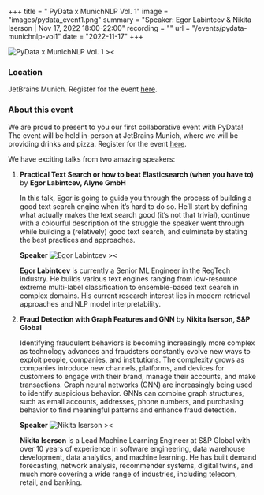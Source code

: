 +++
title = " PyData x MunichNLP Vol. 1"
image = "images/pydata_event1.png"
summary = "Speaker: Egor Labintcev & Nikita Iserson | Nov 17, 2022 18:00-22:00"
recording = ""
url = "/events/pydata-munichnlp-vol1"
date = "2022-11-17"
+++

<!--more-->

![PyData x MunichNLP Vol. 1 ><](/images/pydata_event1.png)

### Location

JetBrains Munich. Register for the event [here](https://www.meetup.com/pydata-munchen/events/289404125/?_xtd=gqFyqTMyNjU0NTQxOKFwo2FwaQ%253D%253D&from=ref).

### About this event

We are proud to present to you our first collaborative event with PyData! The event will be held in-person at JetBrains Munich, where we will be providing drinks and pizza. Register for the event [here](https://www.meetup.com/pydata-munchen/events/289404125/?_xtd=gqFyqTMyNjU0NTQxOKFwo2FwaQ%253D%253D&from=ref).

We have exciting talks from two amazing speakers:

1. **Practical Text Search or how to beat Elasticsearch (when you have to)** by **Egor Labintcev, Alyne GmbH**

   In this talk, Egor is going to guide you through the process of building a good text search engine when it’s hard to do so. He’ll start by defining what actually makes the text search good (it’s not that trivial), continue with a colourful description of the struggle the speaker went through while building a (relatively) good text search, and culminate by stating the best practices and approaches.

   **Speaker**
   ![Egor Labintcev ><](/images/egor-labintcev.jpg)

   **Egor Labintcev** is currently a Senior ML Engineer in the RegTech industry. He builds various text engines ranging from low-resource extreme multi-label classification to ensemble-based text search in complex domains. His current research interest lies in modern retrieval approaches and NLP model interpretability.

2. **Fraud Detection with Graph Features and GNN** by **Nikita Iserson, S&P Global**

   Identifying fraudulent behaviors is becoming increasingly more complex as technology advances and fraudsters constantly evolve new ways to exploit people, companies, and institutions. The complexity grows as companies introduce new channels, platforms, and devices for customers to engage with their brand, manage their accounts, and make transactions. Graph neural networks (GNN) are increasingly being used to identify suspicious behavior. GNNs can combine graph structures, such as email accounts, addresses, phone numbers, and purchasing behavior to find meaningful patterns and enhance fraud detection.

    **Speaker**
   ![Nikita Iserson ><](/images/nikita-iserson.jpg)

   **Nikita Iserson** is a Lead Machine Learning Engineer at S&P Global with over 10 years of experience in software engineering, data warehouse development, data analytics, and machine learning. He has built demand forecasting, network analysis, recommender systems, digital twins, and much more covering a wide range of industries, including telecom, retail, and banking.
 